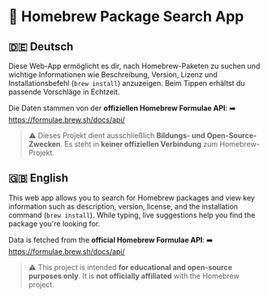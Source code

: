 # 🍺 Homebrew Package Search App

## 🇩🇪 Deutsch

Diese Web-App ermöglicht es dir, nach Homebrew-Paketen zu suchen und wichtige Informationen wie Beschreibung, Version, Lizenz und Installationsbefehl (`brew install`) anzuzeigen. Beim Tippen erhältst du passende Vorschläge in Echtzeit.

Die Daten stammen von der **offiziellen Homebrew Formulae API**:
➡️ https://formulae.brew.sh/docs/api/

> ⚠️ Dieses Projekt dient ausschließlich **Bildungs- und Open-Source-Zwecken**. Es steht in **keiner offiziellen Verbindung** zum Homebrew-Projekt.

## 🇬🇧 English

This web app allows you to search for Homebrew packages and view key information such as description, version, license, and the installation command (`brew install`). While typing, live suggestions help you find the package you're looking for.

Data is fetched from the **official Homebrew Formulae API**:
➡️ https://formulae.brew.sh/docs/api/

> ⚠️ This project is intended **for educational and open-source purposes only**. It is **not officially affiliated** with the Homebrew project.
